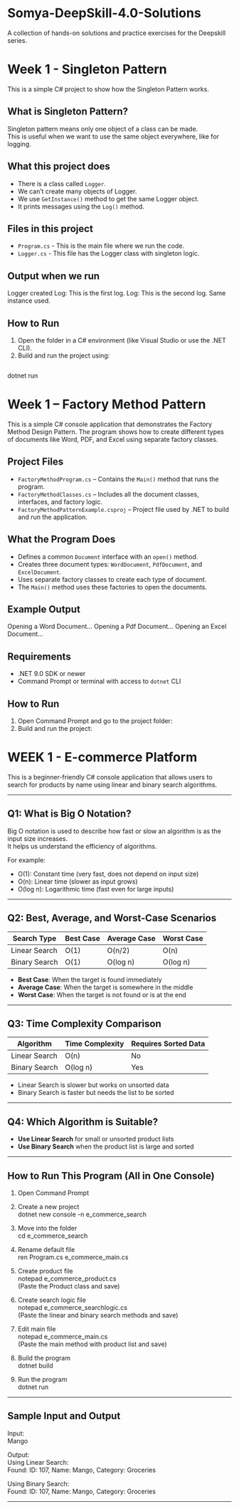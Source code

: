 # Somya-DeepSkill-4.0-Solutions
A collection of hands-on solutions and practice exercises for the Deepskill series.

# Week 1 - Singleton Pattern

This is a simple C# project to show how the Singleton Pattern works.

## What is Singleton Pattern?

Singleton pattern means only one object of a class can be made.  
This is useful when we want to use the same object everywhere, like for logging.

## What this project does

- There is a class called `Logger`.
- We can’t create many objects of Logger.
- We use `GetInstance()` method to get the same Logger object.
- It prints messages using the `Log()` method.

## Files in this project

- `Program.cs` - This is the main file where we run the code.
- `Logger.cs` - This file has the Logger class with singleton logic.

## Output when we run
Logger created
Log: This is the first log.
Log: This is the second log.
Same instance used.

##  How to Run
1. Open the folder in a C# environment (like Visual Studio or use the .NET CLI).
2. Build and run the project using:
   ```bash
  dotnet run


# Week 1 – Factory Method Pattern

This is a simple C# console application that demonstrates the Factory Method Design Pattern. The program shows how to create different types of documents like Word, PDF, and Excel using separate factory classes.

## Project Files

- `FactoryMethodProgram.cs` – Contains the `Main()` method that runs the program.
- `FactoryMethodClasses.cs` – Includes all the document classes, interfaces, and factory logic.
- `FactoryMethodPatternExample.csproj` – Project file used by .NET to build and run the application.

## What the Program Does

- Defines a common `Document` interface with an `open()` method.
- Creates three document types: `WordDocument`, `PdfDocument`, and `ExcelDocument`.
- Uses separate factory classes to create each type of document.
- The `Main()` method uses these factories to open the documents.

## Example Output
Opening a Word Document...
Opening a Pdf Document...
Opening an Excel Document...


## Requirements
- .NET 9.0 SDK or newer
- Command Prompt or terminal with access to `dotnet` CLI

## How to Run
1. Open Command Prompt and go to the project folder:
2. Build and run the project:

  # WEEK 1 - E-commerce Platform

This is a beginner-friendly C# console application that allows users to search for products by name using linear and binary search algorithms.

---

## Q1: What is Big O Notation?

Big O notation is used to describe how fast or slow an algorithm is as the input size increases.  
It helps us understand the efficiency of algorithms.

For example:
- O(1): Constant time (very fast, does not depend on input size)
- O(n): Linear time (slower as input grows)
- O(log n): Logarithmic time (fast even for large inputs)

---

## Q2: Best, Average, and Worst-Case Scenarios

| Search Type     | Best Case | Average Case | Worst Case |
|-----------------|-----------|--------------|------------|
| Linear Search   | O(1)      | O(n/2)       | O(n)       |
| Binary Search   | O(1)      | O(log n)     | O(log n)   |

- **Best Case**: When the target is found immediately  
- **Average Case**: When the target is somewhere in the middle  
- **Worst Case**: When the target is not found or is at the end

---

## Q3: Time Complexity Comparison

| Algorithm       | Time Complexity | Requires Sorted Data |
|-----------------|------------------|------------------------|
| Linear Search   | O(n)             | No                     |
| Binary Search   | O(log n)         | Yes                    |

- Linear Search is slower but works on unsorted data  
- Binary Search is faster but needs the list to be sorted

---

## Q4: Which Algorithm is Suitable?

- **Use Linear Search** for small or unsorted product lists  
- **Use Binary Search** when the product list is large and sorted

---

## How to Run This Program (All in One Console)

1. Open Command Prompt

2. Create a new project  
   dotnet new console -n e_commerce_search

3. Move into the folder  
   cd e_commerce_search

4. Rename default file  
   ren Program.cs e_commerce_main.cs

5. Create product file  
   notepad e_commerce_product.cs  
   (Paste the Product class and save)

6. Create search logic file  
   notepad e_commerce_searchlogic.cs  
   (Paste the linear and binary search methods and save)

7. Edit main file  
   notepad e_commerce_main.cs  
   (Paste the main method with product list and save)

8. Build the program  
   dotnet build

9. Run the program  
   dotnet run

---

## Sample Input and Output

Input:  
Mango

Output:  
Using Linear Search:  
Found: ID: 107, Name: Mango, Category: Groceries

Using Binary Search:  
Found: ID: 107, Name: Mango, Category: Groceries

---












